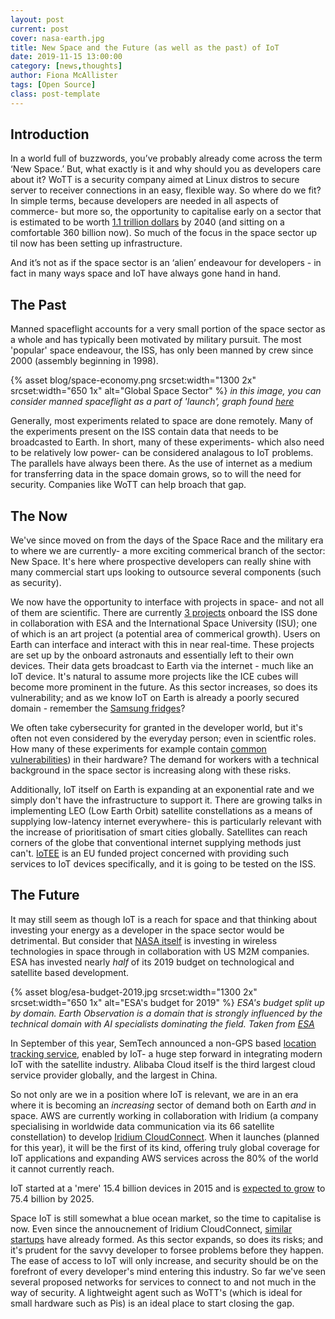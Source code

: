 ```yaml
---
layout: post
current: post
cover: nasa-earth.jpg
title: New Space and the Future (as well as the past) of IoT
date: 2019-11-15 13:00:00
category: [news,thoughts]
author: Fiona McAllister
tags: [Open Source]
class: post-template
---
```


## Introduction

In a world full of buzzwords, you’ve probably already come across the term ‘New Space.’ But, what exactly is it and why should you as developers care about it? WoTT is a security company aimed at Linux distros to secure server to receiver connections in an easy, flexible way. So where do we fit?
In simple terms, because developers are needed in all aspects of commerce- but more so, the opportunity to capitalise early on a sector that is estimated to be worth [1.1 trillion dollars]((https://www.nato-pa.int/download-file?filename=sites/default/files/2018-12/2018%20-%20THE%20FUTURE%20OF%20SPACE%20INDUSTRY%20-%20BOCKEL%20REPORT%20-%20173%20ESC%2018%20E%20fin.pdf) 
) by 2040 (and sitting on a comfortable 360 billion now). So much of the focus in the space sector up til now has been setting up infrastructure.

And it’s not as if the space sector is an ‘alien’ endeavour for developers - in fact in many ways space and IoT have always gone hand in hand.

## The Past

Manned spaceflight accounts for a very small portion of the space sector as a whole and has typically been motivated by military pursuit. The most 'popular' space endeavour, the ISS, has only been manned by crew since 2000 (assembly beginning in 1998).

{% asset blog/space-economy.png srcset:width="1300 2x" srcset:width="650 1x" alt="Global Space Sector" %}
*in this image, you can consider manned spaceflight as a part of 'launch', graph found [here](https://www.sia.org/wp-content/uploads/2019/05/2019-SSIR-2-Page-20190507.pdf)*

Generally, most experiments related to space are done remotely. Many of the experiments present on the ISS contain data that needs to be broadcasted to Earth. In short, many of these experiments- which also need to be relatively low power- can be considered analagous to IoT problems. The parallels have always been there. As the use of internet as a medium for transferring data in the space domain grows, so to will the need for security. Companies like WoTT can help broach that gap.

## The Now

We've since moved on from the days of the Space Race and the military era to where we are currently- a more exciting commerical branch of the sector: New Space. It's here where prospective developers can really shine with many commercial start ups looking to outsource several components (such as security).

We now have the opportunity to interface with projects in space- and not all of them are scientific. There are currently [3 projects](https://www.esa.int/Science_Exploration/Human_and_Robotic_Exploration/Research/ICE_Cubes_space_research_service_open_for_business) onboard the ISS done in collaboration with ESA and the International Space University (ISU); one of which is an art project (a potential area of commerical growth). Users on Earth can interface and interact with this in near real-time. These projects are set up by the onboard astronauts and essentially left to their own devices. Their data gets broadcast to Earth via the internet - much like an IoT device. It's natural to assume more projects like the ICE cubes will become more prominent in the future. As this sector increases, so does its vulnerability; and as we know IoT on Earth is already a poorly secured domain - remember the [Samsung fridges](https://www.pentestpartners.com/security-blog/hacking-ruining-the-samsung-smart-fridge/)?

We often take cybersecurity for granted in the developer world, but it's often not even considered by the everyday person; even in scientfic roles. How many of these experiments for example contain [common vulnerabilities]({{site.url}}blog/tutorials/2019/11/04/cve)) in their hardware? The demand for workers with a technical background in the space sector is increasing along with these risks. 

Additionally, IoT itself on Earth is expanding at an exponential rate and we simply don't have the infrastructure to support it. There are growing talks in implementing LEO (Low Earth Orbit) satellite constellations as a means of supplying low-latency internet everywhere- this is particularly relevant with the increase of prioritisation of smart cities globally. Satellites can reach corners of the globe that conventional internet supplying methods just can't. [IoTEE](https://cordis.europa.eu/project/rcn/207924/brief/en) is an EU funded project concerned with providing such services to IoT devices specifically, and it is going to be tested on the ISS.

## The Future

It may still seem as though IoT is a reach for space and that thinking about investing your energy as a developer in the space sector would be detrimental. But consider that [NASA itself](https://internetofbusiness.com/nasa-iot-space-wireless/) is investing in wireless technologies in space through in collaboration with US M2M companies. ESA has invested nearly *half* of its 2019 budget on technological and satellite based development. 

{% asset blog/esa-budget-2019.jpg srcset:width="1300 2x" srcset:width="650 1x" alt="ESA's budget for 2019" %}
*ESA's budget split up by domain. Earth Observation is a domain that is strongly influenced by the technical domain with AI specialists dominating the field. Taken from [ESA](http://www.esa.int/About_Us/Corporate_news/Funding)*

In September of this year, SemTech announced a non-GPS based [location tracking service](https://www.semtech.com/company/press/semtech-and-alibaba-cloud-prevent-asset-loss-and-theft-with-lora-based-tracker), enabled by IoT- a huge step forward in integrating modern IoT with the satellite industry. Alibaba Cloud itself is the third largest cloud service provider globally, and the largest in China.

So not only are we in a position where IoT is relevant, we are in an era where it is becoming an *increasing* sector of demand both on Earth *and* in space. AWS are currently working in collaboration with Iridium (a company specialising in worldwide data communication via its 66 satellite constellation) to develop [Iridium CloudConnect](http://investor.iridium.com/2018-09-27-Iridium-to-Simplify-Adoption-of-IoT-Solutions-Beyond-Cellular-Coverage-with-Amazon-Web-Services). When it launches (planned for this year), it will be the first of its kind, offering truly global coverage for IoT applications and expanding AWS services across the 80% of the world it cannot currently reach.

IoT started at a 'mere' 15.4 billion devices in 2015 and is [expected to grow](https://news.ihsmarkit.com/press-release/technology/tech-companies-creating-strategic-platforms-support-internet-things-ihs-say) to 75.4 billion by 2025. 

Space IoT is still somewhat a blue ocean market, so the time to capitalise is now. Even since the annoucnement of Iridium CloudConnect, [similar startups](https://www.networkworld.com/article/3343059/iot-roundup-outer-space-the-building-is-getting-smart-and-trucking.html) have already formed. As this sector expands, so does its risks; and it's prudent for the savvy developer to forsee problems before they happen. The ease of access to IoT will only increase, and security should be on the forefront of every developer's mind entering this industry. So far we've seen several proposed networks for services to connect to and not much in the way of security. A lightweight agent such as WoTT's (which is ideal for small hardware such as Pis) is an ideal place to start closing the gap.